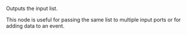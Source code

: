 Outputs the input list. 

This node is useful for passing the same list to multiple input ports or for adding data to an event.
